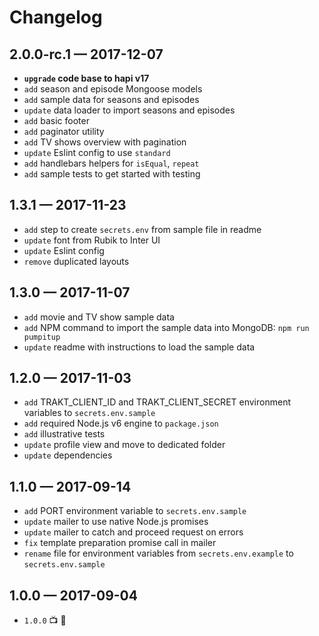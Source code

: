 # Changelog

## 2.0.0-rc.1 — 2017-12-07

* **`upgrade` code base to hapi v17**
* `add` season and episode Mongoose models
* `add` sample data for seasons and episodes
* `update` data loader to import seasons and episodes
* `add` basic footer
* `add` paginator utility
* `add` TV shows overview with pagination
* `update` Eslint config to use `standard`
* `add` handlebars helpers for `isEqual`, `repeat`
* `add` sample tests to get started with testing

## 1.3.1 — 2017-11-23

* `add` step to create `secrets.env` from sample file in readme
* `update` font from Rubik to Inter UI
* `update` Eslint config
* `remove` duplicated layouts

## 1.3.0 — 2017-11-07

* `add` movie and TV show sample data
* `add` NPM command to import the sample data into MongoDB: `npm run pumpitup`
* `update` readme with instructions to load the sample data

## 1.2.0 — 2017-11-03

* `add` TRAKT_CLIENT_ID and TRAKT_CLIENT_SECRET environment variables to `secrets.env.sample`
* `add` required Node.js v6 engine to `package.json`
* `add` illustrative tests
* `update` profile view and move to dedicated folder
* `update` dependencies

## 1.1.0 — 2017-09-14

* `add` PORT environment variable to `secrets.env.sample`
* `update` mailer to use native Node.js promises
* `update` mailer to catch and proceed request on errors
* `fix` template preparation promise call in mailer
* `rename` file for environment variables from `secrets.env.example` to `secrets.env.sample`

## 1.0.0 — 2017-09-04

* `1.0.0` 📺 🤘

